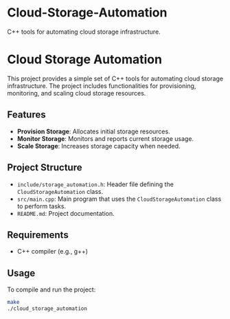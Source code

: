 # Cloud-Storage-Automation
C++ tools for automating cloud storage infrastructure.
# Cloud Storage Automation

This project provides a simple set of C++ tools for automating cloud storage infrastructure. The project includes functionalities for provisioning, monitoring, and scaling cloud storage resources.

## Features

- **Provision Storage**: Allocates initial storage resources.
- **Monitor Storage**: Monitors and reports current storage usage.
- **Scale Storage**: Increases storage capacity when needed.

## Project Structure

- `include/storage_automation.h`: Header file defining the `CloudStorageAutomation` class.
- `src/main.cpp`: Main program that uses the `CloudStorageAutomation` class to perform tasks.
- `README.md`: Project documentation.

## Requirements

- C++ compiler (e.g., g++)

## Usage

To compile and run the project:

```bash
make
./cloud_storage_automation

